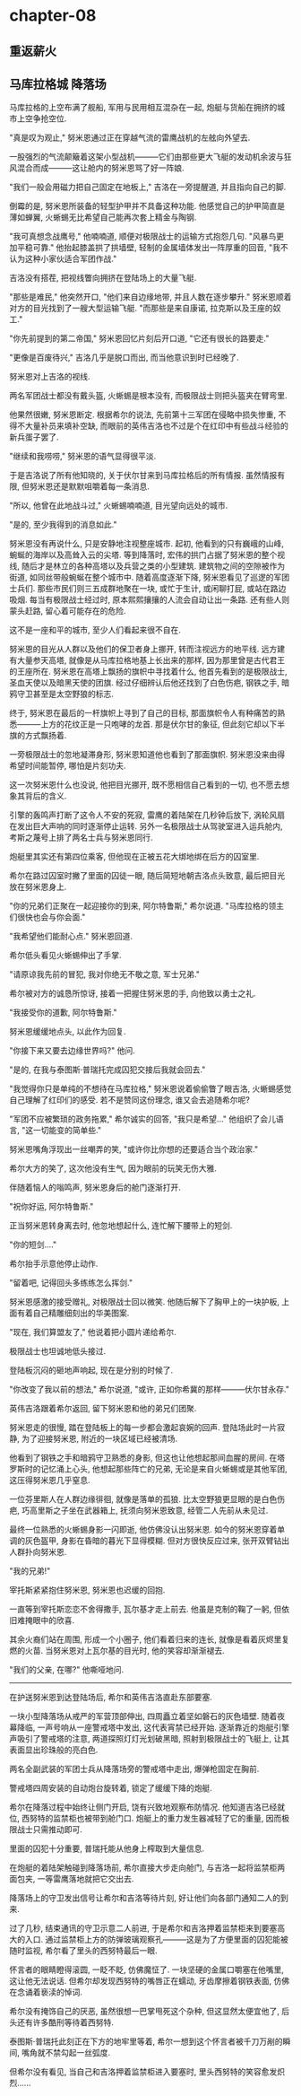 # chapter-08

## 重返薪火

## 马库拉格城 降落场

马库拉格的上空布满了舰船, 军用与民用相互混杂在一起, 炮艇与货船在拥挤的城市上空争抢空位.

"真是叹为观止," 努米恩通过正在穿越气流的雷鹰战机的左舷向外望去.

一股强烈的气流颠簸着这架小型战机———它们由那些更大飞艇的发动机余波与狂风混合而成———这让舱内的努米恩骂了好一阵娘.

"我们一般会用磁力把自己固定在地板上," 吉洛在一旁提醒道, 并且指向自己的脚.

倒霉的是, 努米恩所装备的轻型护甲并不具备这种功能. 他感觉自己的护甲简直是薄如蝉翼, 火蜥蜴无比希望自己能再次套上精金与陶钢.

"我可真想念战鹰号," 他喃喃道, 顺便对极限战士的运输方式抱怨几句. "风暴鸟更加平稳可靠." 他抬起膝盖拱了拱墙壁, 轻制的金属墙体发出一阵厚重的回音, "我不认为这种小家伙适合军团作战."

吉洛没有搭茬, 把视线瞥向拥挤在登陆场上的大量飞艇.

"那些是难民," 他突然开口, "他们来自边缘地带, 并且人数在逐步攀升." 努米恩顺着对方的目光找到了一艘大型运输飞艇. "而那些是来自康诺, 拉克斯以及王座的奴工."

"你先前提到的第二帝国," 努米恩回忆片刻后开口道, "它还有很长的路要走."

"更像是百废待兴," 吉洛几乎是脱口而出, 而当他意识到时已经晚了.

努米恩对上吉洛的视线.

两名军团战士都没有戴头盔, 火蜥蜴是根本没有, 而极限战士则把头盔夹在臂弯里.

他果然很嫩, 努米恩断定. 根据希尔的说法, 先前第十三军团在侵略中损失惨重, 不得不大量补员来填补空缺, 而眼前的英伟吉洛也不过是个在红印中有些战斗经验的新兵蛋子罢了.

"继续和我唠唠," 努米恩的语气显得很平淡.

于是吉洛说了所有他知晓的, 关于伏尔甘来到马库拉格后的所有情报. 虽然情报有限, 但努米恩还是默默咀嚼着每一条消息.

"所以, 他曾在此地战斗过," 火蜥蜴喃喃道, 目光望向远处的城市.

"是的, 至少我得到的消息如此."

努米恩没有再说什么, 只是安静地注视整座城市. 起初, 他看到的只有巍峨的山峰, 蜿蜒的海岸以及高耸入云的尖塔. 等到降落时, 宏伟的拱门占据了努米恩的整个视线, 随后才是林立的各种高塔以及兵营之类的小型建筑. 建筑物之间的空隙被作为街道, 如同丝带般蜿蜒在整个城市中. 随着高度逐渐下降, 努米恩看见了巡逻的军团士兵们. 那些市民们则三五成群地聚在一块, 或忙于生计, 或闲聊打屁, 或站在路边吸烟. 每当有极限战士经过时, 原本熙熙攘攘的人流会自动让出一条路. 还有些人则蒙头赶路, 留心着可能存在的危险.

这不是一座和平的城市, 至少人们看起来很不自在.

努米恩的目光从人群以及他们的保卫者身上挪开, 转而注视远方的地平线. 远方建有大量参天高塔, 就像是从马库拉格地基上长出来的那样, 因为那里曾是古代君王的王座所在. 努米恩在高塔上飘扬的旗帜中寻找着什么, 他首先看到的是极限战士, 圣血天使以及暗黑天使的团旗. 经过仔细辨认后他还找到了白色伤疤, 钢铁之手, 暗鸦守卫甚至是太空野狼的标志.

终于, 努米恩在最后的一杆旗帜上寻到了自己的目标, 那面旗帜令人有种痛苦的熟悉———上方的花纹正是一只咆哮的龙首. 那是伏尔甘的象征, 但此刻它却以下半旗的方式飘扬着.

一旁极限战士的忽地凝滞身形, 努米恩知道他也看到了那面旗帜. 努米恩没来由得希望时间能暂停, 哪怕是片刻功夫.

这一次努米恩什么也没说, 他把目光挪开, 既不愿相信自己看到的一切, 也不愿去想象其背后的含义.

引擎的轰鸣声打断了这令人不安的死寂, 雷鹰的着陆架在几秒钟后放下, 涡轮风扇在发出巨大声响的同时逐渐停止运转. 另外一名极限战士从驾驶室进入运兵舱内, 考斯之蔑号上排了两名士兵与努米恩同行.

炮艇里其实还有第四位乘客, 但他现在正被五花大绑地绑在后方的囚室里.

希尔在路过囚室时撇了里面的囚徒一眼, 随后简短地朝吉洛点头致意, 最后把目光放在努米恩身上.

"你的兄弟们正聚在一起迎接你的到来, 阿尔特鲁斯," 希尔说道. "马库拉格的领主们很快也会与你会面."

"我希望他们能耐心点." 努米恩回道.

希尔低头看见火蜥蜴伸出了手掌.

"请原谅我先前的冒犯, 我对你绝无不敬之意, 军士兄弟."

希尔被对方的诚恳所惊讶, 接着一把握住努米恩的手, 向他致以勇士之礼.

"我接受你的道歉, 阿尔特鲁斯."

努米恩缓缓地点头, 以此作为回复.

"你接下来又要去边缘世界吗?" 他问.

"是的, 在我与泰图斯·普瑞托完成囚犯交接后我就会回去."

"我觉得你只是单纯的不想待在马库拉格," 努米恩说着偷偷瞥了眼吉洛, 火蜥蜴感觉自己理解了红印们的感受. 若不是赞同这份理念, 谁又会去追随希尔呢?

"军团不应被繁琐的政务拖累," 希尔诚实的回答, "我只是希望..." 他组织了会儿语言, "这一切能变的简单些."

努米恩嘴角浮现出一丝嘲弄的笑, "或许你比你想的还要适合当个政治家."

希尔大方的笑了, 这次他没有生气, 因为眼前的玩笑无伤大雅.

伴随着恼人的嗡鸣声, 努米恩身后的舱门逐渐打开.

"祝你好运, 阿尔特鲁斯."

正当努米恩转身离去时, 他忽地想起什么, 连忙解下腰带上的短剑.

"你的短剑...."

希尔抬手示意他停止动作.

"留着吧, 记得回头多练练怎么挥剑."

努米恩感激的接受赠礼, 对极限战士回以微笑. 他随后解下了胸甲上的一块护板, 上面有着自己精雕细刻出的华美图案.

"现在, 我们算盟友了," 他说着把小圆片递给希尔.

极限战士也坦诚地低头接过.

登陆板沉闷的砸地声响起, 现在是分别的时候了.

"你改变了我以前的想法," 希尔说道, "或许, 正如你希冀的那样———伏尔甘永存."

英伟吉洛跟着希尔返回, 留下努米恩和他的弟兄们团聚.

努米恩走的很慢, 踏在登陆板上的每一步都会激起哀婉的回声. 登陆场此时一片寂静, 为了迎接努米恩, 附近的一块区域已经被清场.

他看到了钢铁之手和暗鸦守卫熟悉的身影, 但这也让他想起那间血腥的房间. 在塔罗斯时的记忆涌上心头, 他想起那些阵亡的兄弟, 无论是来自火蜥蜴或是其他军团, 这压得努米恩几乎窒息.

一位芬里斯人在人群边缘徘徊, 就像是落单的孤狼. 比太空野狼更显眼的是白色伤疤, 巧高里斯之子坐在武器箱上, 抚须向努米恩致意, 经管二人先前从未见过.

最终一位熟悉的火蜥蜴身影一闪即逝, 他仿佛没认出努米恩. 如今的努米恩穿着单调的灰色盔甲, 身影在昏暗的暮光下显得模糊. 但对方很快反应过来, 张开双臂钻出人群扑向努米恩.

"我的兄弟!"

宰托斯紧紧抱住努米恩, 努米恩也迟缓的回抱.

一直等到宰托斯恋恋不舍得撒手, 瓦尔基才走上前去. 他虽是克制的鞠了一躬, 但依旧难掩眼中的欣喜.

其余火裔们站在周围, 形成一个小圈子, 他们看着归来的连长, 就像是看着灰烬里复燃的火苗. 当努米恩对上瓦尔基的目光时, 他的笑容却渐渐褪去.

"我们的父亲, 在哪?" 他嘶哑地问.

--------

在护送努米恩到达登陆场后, 希尔和英伟吉洛直赴东部要塞.

一块小型降落场从戒严的军营顶部伸出, 四周矗立着坚如磐石的灰色墙壁. 随着夜幕降临, 一声号响从一座警戒塔中发出, 这代表宵禁已经开始. 逐渐靠近的炮艇引擎声吸引了警戒塔的注意, 两道探照灯灯光划破黑暗, 照射到极限战士的飞艇上, 让其表面显出珍珠般的亮白色.

两名全副武装的军团士兵从降落场旁的警戒塔中走出, 爆弹枪固定在胸前.

警戒塔四周安装的自动炮台旋转着, 锁定了缓缓下降的炮艇.

希尔在降落过程中始终让侧门开启, 饶有兴致地观察布防情况. 他知道吉洛已经就位, 西努特的监禁柜也被带到舱门口. 炮艇上的重力发生器减轻了它的重量, 因而极限战士只需推动即可.

里面的囚犯十分重要, 普瑞托能从他身上榨取到大量信息.

在炮艇的着陆架触碰到降落场前, 希尔直接大步走向舱门, 与吉洛一起将监禁柜两面包夹, 一等雷鹰落地就把它交出去.

降落场上的守卫发出信号让希尔和吉洛等待片刻, 好让他们向各部门通知二人的到来.

过了几秒, 结束通讯的守卫示意二人前进, 于是希尔和吉洛押着监禁柜来到要塞高大的入口. 通过监禁柜上方的防弹玻璃观察孔———这是为了方便里面的囚犯能被随时监视, 希尔看了里头的西努特最后一眼.

怀言者的眼睛瞪得滚圆, 一眨不眨, 仿佛魔怔了. 一块坚硬的金属口嚼塞在他嘴里, 这让他无法说话. 但希尔却发现西努特的嘴唇正在蠕动, 牙齿摩擦着钢铁表面, 仿佛在念诵着亵渎的悼词.

希尔没有掩饰自己的厌恶, 虽然很想一巴掌甩死这个杂种, 但这显然太便宜他了, 后头还有许多酷刑等待着西努特.

泰图斯·普瑞托此刻正在下方的地牢里等着, 希尔一想到这个怀言者被千刀万剐的瞬间, 嘴角就不禁勾起一丝弧度.

但希尔没有看见, 当自己和吉洛押着监禁柜进入要塞时, 里头西努特的笑容愈发炽烈......

